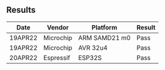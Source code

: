 ## Results

|   Date  | Vendor    | Platform      | Result |
| ------- | --------- | --------------| ------ |
| 19APR22 | Microchip | ARM SAMD21 m0 | Pass   |
| 19APR22 | Microchip | AVR 32u4      | Pass   |
| 20APR22 | Espressif | ESP32S        | Pass   |
